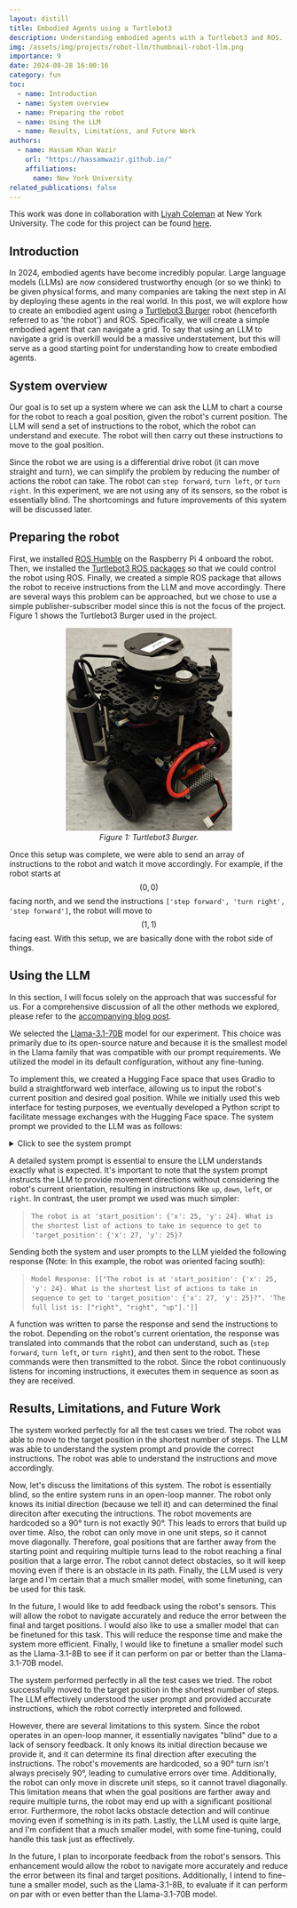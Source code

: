 ```yaml
---
layout: distill
title: Embodied Agents using a Turtlebot3
description: Understanding embodied agents with a Turtlebot3 and ROS.
img: /assets/img/projects/robot-llm/thumbnail-robot-llm.png
importance: 9
date: 2024-08-28 16:00:16
category: fun
toc:
  - name: Introduction
  - name: System overview
  - name: Preparing the robot
  - name: Using the LLM
  - name: Results, Limitations, and Future Work
authors:
  - name: Hassam Khan Wazir
    url: "https://hassamwazir.github.io/"
    affiliations:
      name: New York University
related_publications: false
---
```


This work was done in collaboration with [Liyah Coleman](https://www.linkedin.com/in/liyahcoleman/) at New York University. The code for this project can be found [here](https://github.com/colemanliyah/social-toy-robots).

## Introduction

In 2024, embodied agents have become incredibly popular. Large language models (LLMs) are now considered trustworthy enough (or so we think) to be given physical forms, and many companies are taking the next step in AI by deploying these agents in the real world. In this post, we will explore how to create an embodied agent using a [Turtlebot3 Burger](https://www.robotis.us/turtlebot-3-burger-rpi4-2gb-us/) robot (henceforth referred to as 'the robot') and ROS. Specifically, we will create a simple embodied agent that can navigate a grid. To say that using an LLM to navigate a grid is overkill would be a massive understatement, but this will serve as a good starting point for understanding how to create embodied agents.

## System overview

Our goal is to set up a system where we can ask the LLM to chart a course for the robot to reach a goal position, given the robot's current position. The LLM will send a set of instructions to the robot, which the robot can understand and execute. The robot will then carry out these instructions to move to the goal position.

Since the robot we are using is a differential drive robot (it can move straight and turn), we can simplify the problem by reducing the number of actions the robot can take. The robot can `step forward`, `turn left`, or `turn right`. In this experiment, we are not using any of its sensors, so the robot is essentially blind. The shortcomings and future improvements of this system will be discussed later.

## Preparing the robot

First, we installed [ROS Humble](https://docs.ros.org/en/humble/index.html) on the Raspberry Pi 4 onboard the robot. Then, we installed the [Turtlebot3 ROS packages](https://emanual.robotis.com/docs/en/platform/turtlebot3/overview/) so that we could control the robot using ROS. Finally, we created a simple ROS package that allows the robot to receive instructions from the LLM and move accordingly. There are several ways this problem can be approached, but we chose to use a simple publisher-subscriber model since this is not the focus of the project. Figure 1 shows the Turtlebot3 Burger used in the project.

<p align="center">
    <img src="/assets/img/projects/robot-llm/turtlebot3.png" alt="the turtlebot3 burger." width="300px">
    <br>
    <em>Figure 1: Turtlebot3 Burger.</em>
</p>

Once this setup was complete, we were able to send an array of instructions to the robot and watch it move accordingly. For example, if the robot starts at $$ \left(0,0\right) $$ facing north, and we send the instructions `['step forward', 'turn right', 'step forward']`, the robot will move to $$ \left(1,1\right) $$ facing east. With this setup, we are basically done with the robot side of things.

## Using the LLM

In this section, I will focus solely on the approach that was successful for us. For a comprehensive discussion of all the other methods we explored, please refer to the [accompanying blog post](/blog/2024/robot-llm/). 

We selected the [Llama-3.1-70B](https://huggingface.co/meta-llama/Meta-Llama-3.1-70B) model for our experiment. This choice was primarily due to its open-source nature and because it is the smallest model in the Llama family that was compatible with our prompt requirements. We utilized the model in its default configuration, without any fine-tuning.

To implement this, we created a Hugging Face space that uses Gradio to build a straightforward web interface, allowing us to input the robot's current position and desired goal position. While we initially used this web interface for testing purposes, we eventually developed a Python script to facilitate message exchanges with the Hugging Face space. The system prompt we provided to the LLM was as follows:

<details>
<summary> Click to see the system prompt </summary>

<p>
You are controlling a 2 DOF robot on a 50x50 grid. The robot can move one step in any of the four cardinal directions. The robot can perform the following actions:</p>

<ul style="list-style-type: none; padding: 0; margin: 0;">
  <li style="margin: 0;">- 'up': Move one unit up (increasing y coordinate by 1).</li>
  <li style="margin: 0;">- 'down': Move one unit down (decreasing y coordinate by 1).</li>
  <li style="margin: 0;">- 'left': Move one unit left (decreasing x coordinate by 1).</li>
  <li>- 'right': Move one unit right (increasing x coordinate by 1).</li>
</ul>

<p>Given a target coordinate, your task is to calculate and output the shortest sequence of commands that will move the robot from its current position to the target position.</p>

Output Format:
<ul style="list-style-type: none; padding: 0; margin: 0;">
  <li style="margin: 0;">- Begin with the exact phrase: 'The full list is:'.</li>
  <li style="margin: 0;">- Provide the sequence of commands as a JSON array, with each command as a string. Commands must be exactly 'up', 'down', 'left', or 'right'.</li>
  <li style="margin: 0;">- All coordinates should be formatted as JSON objects with keys 'x' and 'y' and integer values. For example, the starting position should be output as {'x': 0, 'y': 0}.</li>
  <li style="margin: 0;">- When calling tools, ensure that all arguments use this JSON object format for coordinates, with keys 'x' and 'y'.</li>
  <li>- Example of correct output: If the target coordinate is {'x': 2, 'y': 3}, your response should include: 'The full list is: ["right", "right", "up", "up", "up"]'</li>
</ul>

<p>Please ensure that all output strictly adheres to these formats. If any output is not in the correct format, redo the task and correct the output before providing the final answer.</p>
</details>

A detailed system prompt is essential to ensure the LLM understands exactly what is expected. It's important to note that the system prompt instructs the LLM to provide movement directions without considering the robot's current orientation, resulting in instructions like `up`, `down`, `left`, or `right`. In contrast, the user prompt we used was much simpler:

> `The robot is at 'start_position': {'x': 25, 'y': 24}. What is the shortest list of actions to take in sequence to get to 'target_position': {'x': 27, 'y': 25}?`

Sending both the system and user prompts to the LLM yielded the following response (Note: In this example, the robot was oriented facing south):

> `Model Response: [["The robot is at 'start_position': {'x': 25, 'y': 24}. What is the shortest list of actions to take in sequence to get to 'target_position': {'x': 27, 'y': 25}?". 'The full list is: ["right", "right", "up"].']]`

A function was written to parse the response and send the instructions to the robot. Depending on the robot's current orientation, the response was translated into commands that the robot can understand, such as (`step forward`, `turn left`, or `turn right`), and then sent to the robot. These commands were then transmitted to the robot. Since the robot continuously listens for incoming instructions, it executes them in sequence as soon as they are received.

## Results, Limitations, and Future Work

The system worked perfectly for all the test cases we tried. The robot was able to move to the target position in the shortest number of steps. The LLM was able to understand the system prompt and provide the correct instructions. The robot was able to understand the instructions and move accordingly.

Now, let's discuss the limitations of this system. The robot is essentially blind, so the entire system runs in an open-loop manner. The robot only knows its initial direction (because we tell it) and can determined the final direciton after executing the intructions. The robot movements are hardcoded so a 90° turn is not exactly 90°. This leads to errors that build up over time. Also, the robot can only move in one unit steps, so it cannot move diagonally. Therefore, goal positions that are farther away from the starting point and requiring multiple turns lead to the robot reaching a final position that a large error. The robot cannot detect obstacles, so it will keep moving even if there is an obstacle in its path. Finally, the LLM used is very large and I'm certain that a much smaller model, with some finetuning, can be used for this task. 

In the future, I would like to add feedback using the robot's sensors. This will allow the robot to navigate accurately and reduce the error between the final and target positions. I would also like to use a smaller model that can be finetuned for this task. This will reduce the response time and make the system more efficient. Finally, I would like to finetune a smaller model such as the Llama-3.1-8B to see if it can perform on par or better than the Llama-3.1-70B model.


The system performed perfectly in all the test cases we tried. The robot successfully moved to the target position in the shortest number of steps. The LLM effectively understood the user prompt and provided accurate instructions, which the robot correctly interpreted and followed.

However, there are several limitations to this system. Since the robot operates in an open-loop manner, it essentially navigates "blind" due to a lack of sensory feedback. It only knows its initial direction because we provide it, and it can determine its final direction after executing the instructions. The robot's movements are hardcoded, so a 90° turn isn't always precisely 90°, leading to cumulative errors over time. Additionally, the robot can only move in discrete unit steps, so it cannot travel diagonally. This limitation means that when the goal positions are farther away and require multiple turns, the robot may end up with a significant positional error. Furthermore, the robot lacks obstacle detection and will continue moving even if something is in its path. Lastly, the LLM used is quite large, and I'm confident that a much smaller model, with some fine-tuning, could handle this task just as effectively.

In the future, I plan to incorporate feedback from the robot's sensors. This enhancement would allow the robot to navigate more accurately and reduce the error between its final and target positions. Additionally, I intend to fine-tune a smaller model, such as the Llama-3.1-8B, to evaluate if it can perform on par with or even better than the Llama-3.1-70B model.
